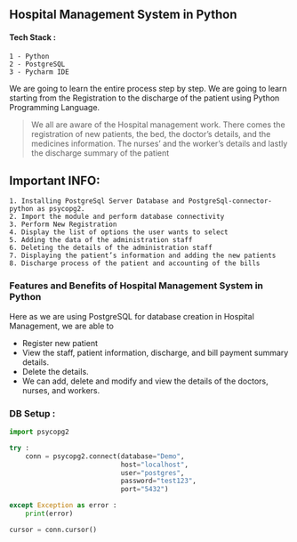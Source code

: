 ## Hospital Management System in Python
#### Tech Stack :
`1 - Python`<br>
`2 - PostgreSQL`<br>
`3 - Pycharm IDE`

We are going to learn the entire process step by step. We are going to learn starting from the Registration to the discharge of the patient 
using Python Programming Language.

>We all are aware of the Hospital management work. There comes the registration of new patients, the bed, the doctor’s details, and the medicines information. The nurses’ and the worker’s details and lastly the discharge summary of the patient

## Important INFO:
```
1. Installing PostgreSql Server Database and PostgreSql-connector-python as psycopg2.
2. Import the module and perform database connectivity
3. Perform New Registration
4. Display the list of options the user wants to select
5. Adding the data of the administration staff
6. Deleting the details of the administration staff
7. Displaying the patient’s information and adding the new patients
8. Discharge process of the patient and accounting of the bills
```
### Features and Benefits of Hospital Management System in Python
Here as we are using PostgreSQL for database creation in Hospital Management, we are able to
* Register new patient
* View the staff, patient information, discharge, and bill payment summary details.
* Delete the details.
* We can add, delete and modify and view the details of the doctors, nurses, and workers.

### DB Setup :
```Python
import psycopg2

try :
    conn = psycopg2.connect(database="Demo",
                            host="localhost",
                            user="postgres",
                            password="test123",
                            port="5432")

except Exception as error :
    print(error)

cursor = conn.cursor()
```


